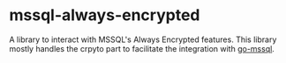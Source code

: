 # mssql-always-encrypted

A library to interact with MSSQL's Always Encrypted features.
This library mostly handles the crpyto part to facilitate
the integration with [go-mssql](https://github.com/denisenkom/go-mssqldb).
